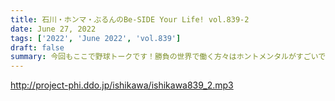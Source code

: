 ```yaml
---
title: 石川・ホンマ・ぶるんのBe-SIDE Your Life! vol.839-2
date: June 27, 2022
tags: ['2022', 'June 2022', 'vol.839']
draft: false
summary: 今回もここで野球トークです！勝負の世界で働く方々はホントメンタルがすごいです！！
---
```


http://project-phi.ddo.jp/ishikawa/ishikawa839_2.mp3